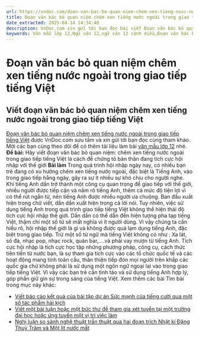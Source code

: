 ```yaml
---
url: https://vndoc.com/doan-van-bac-bo-quan-niem-chem-xen-tieng-nuoc-ngoai-trong-giao-tiep-tieng-viet-325892
title: Đoạn văn bác bỏ quan niệm chêm xen tiếng nước ngoài trong giao tiếp tiếng Việt - VnDoc.com
date_extracted: 2025-04-14 14:34:48
description: VnDoc.com xin gửi tới bạn đọc bài viết Đoạn văn bác bỏ quan niệm chêm xen tiếng nước ngoài trong giao tiếp tiếng Việt. Mời các bạn cùng tham khảo chi tiết.
keywords: Văn mẫu lớp 12,Ngữ văn 12,ngữ văn 12 cánh diều,Đoạn văn bác bỏ quan niệm chêm xen tiếng nước ngoài trong giao tiếp tiếng Việt,viết Đoạn văn bác bỏ quan niệm chêm xen tiếng nước ngoài trong giao tiếp tiếng Việt,đoạn văn bác bỏ quan niệm chêm xen tiếng nước ngoài trong giao tiếp tiếng Việt là cách để chứng tỏ bản thân đang tích cực hội nhập với thế giới
---
```


# Đoạn văn bác bỏ quan niệm chêm xen tiếng nước ngoài trong giao tiếp tiếng Việt
## Viết đoạn văn bác bỏ quan niệm chêm xen tiếng nước ngoài trong giao tiếp tiếng Việt
[Đoạn văn bác bỏ quan niệm chêm xen tiếng nước ngoài trong giao tiếp tiếng Việt](<https://vndoc.com/doan-van-bac-bo-quan-niem-chem-xen-tieng-nuoc-ngoai-trong-giao-tiep-tieng-viet-325892>) được VnDoc.com sưu tầm và xin gửi tới bạn đọc cùng tham khảo. Mời các bạn cùng theo dõi để có thêm tài liệu làm bài [văn mẫu lớp 12](<https://vndoc.com/van-mau-lop12>) nhé.
**Đề bài:** Hãy viết đoạn văn bác bỏ quan niệm: chêm xen tiếng nước ngoài trong giao tiếp tiếng Việt là cách để chứng tỏ bản thân đang tích cực hội nhập với thế giới
**Bài làm**
Trong quá trình hội nhập ngày nay, có nhiều bạn trẻ đang có xu hướng chêm xen tiếng nước ngoài, đặc biệt là Tiếng Anh, vào trong giao tiếp hằng ngày, gây ra sự ít nhiều sự khó chịu cho người nghe. Khi tiếng Anh dần trở thành một công cụ quan trọng để giao tiếp với thế giới, nhiều người được tiếp cận và nắm rõ tiếng Anh, thêm cả mức độ tiện lợi vì có thể rút ngắn từ, nên tiếng Anh được nhiều người ưa chuộng. Ban đầu xuất hiện trong chữ viết, dần dần xuất hiện trong cả lời nói. Tuy nhiên, việc sử dụng tiếng Anh trong quá trình giao tiếp tiếng Việt không thể hiện thái độ tích cực hội nhập thế giới. Dần dần có thể dẫn đến hiện tượng pha tạp tiếng Việt, thậm chí một số từ sẽ mất nghĩa vì ít người dùng. Vì vậy chúng ta cần hiểu rõ, hội nhập thế giới là gì và không được quá lạm dụng tiếng Anh, đặc biệt trong giao tiếp. Trừ một số từ ngữ mà tiếng Việt không có như : Xa lát, sô đa, nhạc pop, nhạc rock, quán bar,….và phải vay mượn từ tiếng Anh. Tích cực hội nhập là tích cực học tập những phương pháp, công cụ, cách thức tiên tiến từ nước bạn, là sự tham gia tích cực vào các tổ chức quốc tế và các hoạt động mang tính toàn cầu, thân thiện tiếp đón mọi người trên khắp các quốc gia chứ không phải là sử dụng một ngôn ngữ ngoại lai vào trong giao tiếp tiếng Việt. Vì vậy các bạn trẻ cần tỉnh táo và sử dụng tiếng Anh hợp lý, góp phần giữ gìn sự trong sáng của tiếng Việt.
Xem thêm các bài Tìm bài trong mục này khác:
  * [Viết báo cáo kết quả của bài tập dự án Sức mạnh của tiếng cười qua một số tác phẩm hài kịch](</viet-bao-cao-ket-qua-cua-bai-tap-du-an-suc-manh-cua-tieng-cuoi-qua-mot-so-tac-pham-hai-kich-325896>)
  * [Viết một bài luận hoặc một bức thư để tham gia xét tuyển tại một trường đại học hoặc ứng tuyển một vị trí việc làm](</viet-mot-bai-luan-hoac-mot-buc-thu-de-tham-gia-xet-tuyen-tai-mot-truong-dai-hoc-hoac-ung-tuyen-mot-vi-tri-viec-lam-325981>)
  * [Nghị luận so sánh nghệ thuật trần thuật qua hai đoạn trích Nhật kí Đặng Thuỳ Trâm và Một lít nước mắt](</nghi-luan-so-sanh-nghe-thuat-tran-thuat-qua-hai-doan-trich-nhat-ki-dang-thuy-tram-va-mot-lit-nuoc-mat-325983>)

